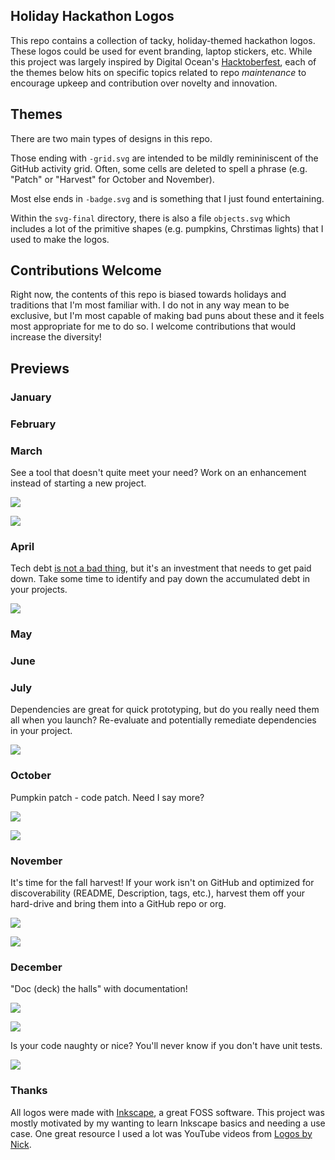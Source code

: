## Holiday Hackathon Logos

This repo contains a collection of tacky, holiday-themed hackathon logos. These logos could be used for event branding, laptop stickers, etc. While this project was largely inspired by Digital Ocean's [Hacktoberfest](https://hacktoberfest.digitalocean.com/), each of the themes below hits on specific topics related to repo *maintenance* to encourage upkeep and contribution over novelty and innovation.

## Themes

There are two main types of designs in this repo. 

Those ending with `-grid.svg` are intended to be mildly remininiscent of the GitHub activity grid. Often, some cells are deleted to spell a phrase (e.g. "Patch" or "Harvest" for October and November). 

Most else ends in `-badge.svg` and is something that I just found entertaining. 

Within the `svg-final` directory, there is also a file `objects.svg` which includes a lot of the primitive shapes (e.g. pumpkins, Chrstimas lights) that I used to make the logos.

## Contributions Welcome

Right now, the contents of this repo is biased towards holidays and traditions that I'm most familiar with. I do not in any way mean to be exclusive, but I'm most capable of making bad puns about these and it feels most appropriate for me to do so. I welcome contributions that would increase the diversity!

## Previews

### January

### February

### March

See a tool that doesn't quite meet your need? Work on an enhancement instead of starting a new project.

![](svg-final/eggs-badge.svg)

![](svg-final/eggs-grid.svg)

### April

Tech debt [is not a bad thing](https://changelog.com/podcast/379), but it's an investment that needs to get paid down. Take some time to identify and pay down the accumulated debt in your projects.

![](svg-final/tax-grid.svg)

### May

### June

### July

Dependencies are great for quick prototyping, but do you really need them all when you launch? Re-evaluate and potentially remediate dependencies in your project. 

![](svg-final/dependencies-badge.svg)

### October

Pumpkin patch - code patch. Need I say more?

![](svg-final/patch-grid.svg)

![](svg-final/patch-grid-minimal.svg)

### November

It's time for the fall harvest! If your work isn't on GitHub and optimized for discoverability (README, Description, tags, etc.), harvest them off your hard-drive and bring them into a GitHub repo or org.

![](svg-final/harvest-grid.svg)

![](svg-final/harvest-badge.svg)

### December

"Doc (deck) the halls" with documentation! 

![](svg-final/holiday-lights-grid.svg)

![](svg-final/ornaments-grid.svg)

Is your code naughty or nice? You'll never know if you don't have unit tests.

![](svg-final/naughty-nice-badge.svg)

### Thanks

All logos were made with [Inkscape](inkscape.org), a great FOSS software. This project was mostly motivated by my wanting to learn Inkscape basics and needing a use case. One great resource I used a lot was YouTube videos from [Logos by Nick](https://logosbynick.com/). 